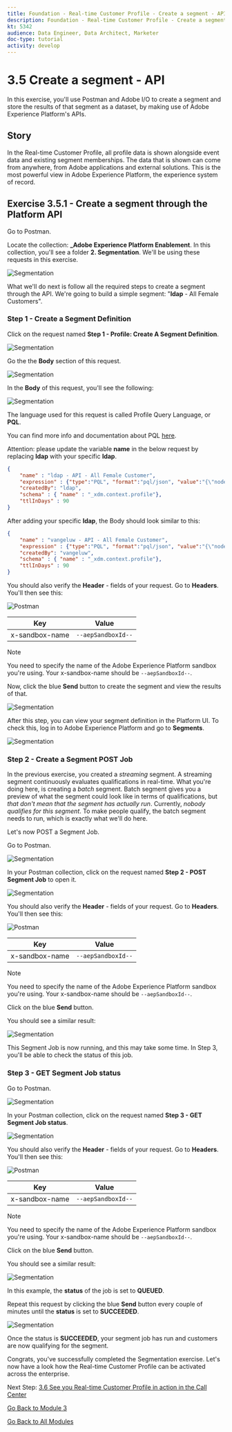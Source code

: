 ```yaml
---
title: Foundation - Real-time Customer Profile - Create a segment - API
description: Foundation - Real-time Customer Profile - Create a segment - API
kt: 5342
audience: Data Engineer, Data Architect, Marketer
doc-type: tutorial
activity: develop
---
```

# 3.5 Create a segment - API

In this exercise, you'll use Postman and Adobe I/O to create a segment and store the results of that segment as a dataset, by making use of Adobe Experience Platform's APIs.

## Story

In the Real-time Customer Profile, all profile data is shown alongside event data and existing segment memberships. The data that is shown  can come from anywhere, from Adobe applications and external solutions. This is the most powerful view in Adobe Experience Platform, the experience system of record.

## Exercise 3.5.1 - Create a segment through the Platform API

Go to Postman.

Locate the collection: **_Adobe Experience Platform Enablement**. In this collection, you'll see a folder **2. Segmentation**. We'll be using these requests in this exercise.

![Segmentation](./images/pmdtl.png)

What we'll do next is follow all the required steps to create a segment through the API. We're going to build a simple segment: "**ldap** - All Female Customers".

### Step 1 - Create a Segment Definition

Click on the request named **Step 1 - Profile: Create A Segment Definition**.

![Segmentation](./images/s1_call.png)

Go the the **Body** section of this request.

![Segmentation](./images/s1_body.png)

In the **Body** of this request, you'll see the following:

![Segmentation](./images/s1_bodydtl.png)

The language used for this request is called Profile Query Language, or **PQL**.

You can find more info and documentation about PQL [here](https://experienceleague.adobe.com/docs/experience-platform/segmentation/pql/overview.html?lang=en). 


Attention: please update the variable **name** in the below request by replacing **ldap** with your specific **ldap**.

```json
{
    "name" : "ldap - API - All Female Customer",
    "expression" : {"type":"PQL", "format":"pql/json", "value":"{\"nodeType\":\"fnApply\",\"fnName\":\"in\",\"params\":[{\"nodeType\":\"fieldLookup\",\"fieldName\":\"gender\",\"object\":{\"nodeType\":\"fieldLookup\",\"fieldName\":\"person\",\"object\":{\"nodeType\":\"literal\",\"literalType\":\"XDMObject\",\"value\":\"profile\"}}},{\"literalType\":\"List\",\"nodeType\":\"literal\",\"value\":[\"female\"]}]}"},
    "createdBy": "ldap",
    "schema" : { "name" : "_xdm.context.profile"},
    "ttlInDays" : 90
}
```

After adding your specific **ldap**, the Body should look similar to this:

```json
{
    "name" : "vangeluw - API - All Female Customer",
    "expression" : {"type":"PQL", "format":"pql/json", "value":"{\"nodeType\":\"fnApply\",\"fnName\":\"in\",\"params\":[{\"nodeType\":\"fieldLookup\",\"fieldName\":\"gender\",\"object\":{\"nodeType\":\"fieldLookup\",\"fieldName\":\"person\",\"object\":{\"nodeType\":\"literal\",\"literalType\":\"XDMObject\",\"value\":\"profile\"}}},{\"literalType\":\"List\",\"nodeType\":\"literal\",\"value\":[\"female\"]}]}"},
    "createdBy": "vangeluw",
    "schema" : { "name" : "_xdm.context.profile"},
    "ttlInDays" : 90
}
```

You should also verify the **Header** - fields of your request. Go to **Headers**. You'll then see this:

![Postman](./images/s1_h.png)

| Key            | Value              |
| -------------- | ------------------ |
| x-sandbox-name | `--aepSandboxId--` |

>[!NOTE]
>
>You need to specify the name of the Adobe Experience Platform sandbox you're using. Your x-sandbox-name should be `--aepSandboxId--`.

Now, click the blue **Send** button to create the segment and view the results of that.

![Segmentation](./images/s1_bodydtl_results.png)

After this step, you can view your segment definition in the Platform UI. To check this, log in to Adobe Experience Platform and go to **Segments**. 

![Segmentation](./images/s1_segmentdef.png)

### Step 2 - Create a Segment POST Job

In the previous exercise, you created a _streaming_ segment. A streaming segment continuously evaluates qualifications in real-time. What you're doing here, is creating a _batch_ segment. Batch segment gives you a preview of what the segment could look like in terms of qualifications, but _that don't mean that the segment has actually run_. Currently, _nobody qualifies for this segment_. To make people qualify, the batch segment needs to run, which is exactly what we'll do here.

Let's now POST a Segment Job.

Go to Postman.

![Segmentation](./images/pmdtl.png)

In your Postman collection, click on the request named **Step 2 - POST Segment Job** to open it.

![Segmentation](./images/s2_call.png)

You should also verify the **Header** - fields of your request. Go to **Headers**. You'll then see this:

![Postman](./images/s2headers.png)

| Key            | Value              |
| -------------- | ------------------ |
| x-sandbox-name | `--aepSandboxId--` |

>[!NOTE]
>
>You need to specify the name of the Adobe Experience Platform sandbox you're using. Your x-sandbox-name should be `--aepSandboxId--`.

Click on the blue **Send** button.

You should see a similar result:

![Segmentation](./images/s2_call_response.png)

This Segment Job is now running, and this may take some time. In Step 3, you'll be able to check the status of this job.


### Step 3 - GET Segment Job status

Go to Postman.

![Segmentation](./images/pmdtl.png)

In your Postman collection, click on the request named **Step 3 - GET Segment Job status**.

![Segmentation](./images/s3_call.png)

You should also verify the **Header** - fields of your request. Go to **Headers**. You'll then see this:

![Postman](./images/s3headers.png)

| Key            | Value              |
| -------------- | ------------------ |
| x-sandbox-name | `--aepSandboxId--` |

>[!NOTE]
>
>You need to specify the name of the Adobe Experience Platform sandbox you're using. Your x-sandbox-name should be `--aepSandboxId--`.

Click on the blue **Send** button.

You should see a similar result:

![Segmentation](./images/s3_status.png)

In this example, the **status** of the job is set to **QUEUED**.

Repeat this request by clicking the blue **Send** button every couple of minutes until the **status** is set to **SUCCEEDED**.

![Segmentation](./images/s3_status_succeeded.png)

Once the status is **SUCCEEDED**, your segment job has run and customers are now qualifying for the segment.

Congrats, you've successfully completed the Segmentation exercise. Let's now have a look how the Real-time Customer Profile can be activated across the enterprise.

Next Step: [3.6 See you Real-time Customer Profile in action in the Call Center](./ex6.md)

[Go Back to Module 3](./real-time-customer-profile.md)

[Go Back to All Modules](../../overview.md)
